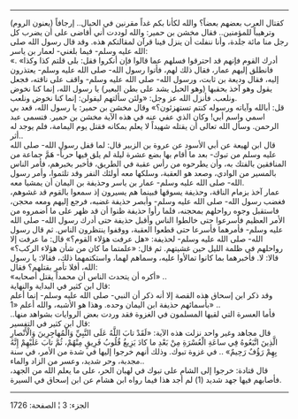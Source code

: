 ------------------------------------------------------------------------

(يعنون الروم) كقتال العرب بعضهم بعضاً؟ والله لكأنا بكم غداً مقرنين في
الحبال.. إرجافاً وترهيباً للمؤمنين.. فقال مخشن بن حمير: والله لوددت أني
أقاضى على أن يضرب كل رجل منا مائة جلدة، وأنا ننفلت أن ينزل فينا قرآن
لمقالتكم هذه. وقد قال رسول الله صلى الله عليه وسلم- فيما بلغني- لعمار بن
ياسر:  
«أدرك القوم فإنهم قد احترقوا فسلهم عما قالوا فإن أنكروا فقل: بلى قلتم
كذا وكذا» . فانطلق إليهم عمار، فقال ذلك لهم، فأتوا رسول الله- صلى الله
عليه وسلم- يعتذرون إليه، فقال وديعة بن ثابت، ورسول الله- صلى الله عليه
وسلم- واقف على ناقته، فجعل يقول وهو آخذ بحقبها (وهو الحبل يشد على بطن
البعير) يا رسول الله، إنما كنا نخوض ونلعب. فأنزل الله عز وجل: «ولئن
سألتهم ليقولن: إنما كنا نخوض ونلعب.  
قل: أبالله وآياته ورسوله كنتم تستهزئون؟» وقال مخشن بن حمير: يا رسول
الله، قعد بي اسمي واسم أبي! وكان الذي عفي عنه في هذه الآية مخشن بن حمير.
فتسمى عبد الرحمن. وسأل الله تعالى أن يقتله شهيداً لا يعلم بمكانه فقتل يوم
اليمامة، فلم يوجد له أثر..  
قال ابن لهيعة عن أبي الأسود عن عروة بن الزبير قال: لما قفل رسول الله-
صلى الله عليه وسلم من تبوك- بعد ما أقام بها بضع عشرة ليلة لم يلق فيها
حرباً- هَمَّ جماعة من المنافقين بالفتك به، وأن يطرحوه من رأس عقبة في الطريق،
فأخبر بخبرهم، فأمر الناس بالمسير من الوادي، وصعد هو العقبة، وسلكها معه
أولئك النفر وقد تلثموا، وأمر رسول الله- صلى الله عليه وسلم- عمار بن ياسر
وحذيفة بن اليمان أن يمشيا معه.  
عمار آخذ بزمام الناقة، وحذيفة يسوقها فبينما هم يسيرون إذ سمعوا بالقوم قد
غشوهم، فغضب رسول الله- صلى الله عليه وسلم- وأبصر حذيفة غضبه، فرجع إليهم
ومعه محجن، فاستقبل وجوه رواحلهم بمحجنه، فلما رأوا حذيفة ظنوا أن قد ظهر
على ما أضمروه من الأمر العظيم فأسرعوا حتى خالطوا الناس وأقبل حذيفة حتى
أدرك رسول الله- صلى الله عليه وسلم- فأمرهما فأسرعا حتى قطعوا العقبة،
ووقفوا ينتظرون الناس. ثم قال رسول الله- صلى الله عليه وسلم- لحذيفة: «هل
عرفت هؤلاء القوم؟» قال: ما عرفت إلا رواحلهم في ظلمة الليل حين غشيتهم. ثم
قال: «علمتما ما كان من شأن هؤلاء الركب؟» قالا: لا. فأخبرهما بما كانوا
تمالأوا عليه، وسماهم لهما، واستكتمهما ذلك، فقالا: يا رسول الله، أفلا
تأمر بقتلهم؟ فقال:  
«أكره أن يتحدث الناس أن محمداً يقتل أصحابه» ..  
قال ابن كثير في البداية والنهاية:  
وقد ذكر ابن إسحاق هذه القصة إلا أنه ذكر أن النبي- صلى الله عليه وسلم-
إنما أعلم بأسمائهم حذيفة ابن اليمان وحده. وهذا هو الأشبه، والله أعلم «1»
..  
فأما العسرة التي لقيها المسلمون في الغزوة فقد وردت بعض الروايات بشواهد
منها.. قال ابن كثير في التفسير:  
قال مجاهد وغير واحد نزلت هذه الآية: «لَقَدْ تابَ اللَّهُ عَلَى النَّبِيِّ وَالْمُهاجِرِينَ
وَالْأَنْصارِ الَّذِينَ اتَّبَعُوهُ فِي ساعَةِ الْعُسْرَةِ مِنْ بَعْدِ ما كادَ يَزِيغُ قُلُوبُ فَرِيقٍ مِنْهُمْ،
ثُمَّ تابَ عَلَيْهِمْ إِنَّهُ بِهِمْ رَؤُفٌ رَحِيمٌ» .. في غزوة تبوك. وذلك أنهم خرجوا إليها في
شدة من الأمر، في سنة مجدبة، وحر شديد، وعسر من الزاد والماء..  
قال قتادة: خرجوا إلى الشام على تبوك في لهبان الحر، على ما يعلم الله من
الجهد، فأصابهم فيها جهد شديد (1) لم أجد هذا فيما رواه ابن هشام عن ابن
إسحاق في السيرة.

------------------------------------------------------------------------

الجزء: 3 ¦ الصفحة: 1726
